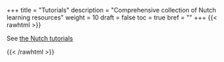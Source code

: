 +++
title = "Tutorials"
description = "Comprehensive collection of Nutch learning resources"
weight = 10
draft = false
toc = true
bref = ""
+++
{{< rawhtml >}}
<p>See <a href="https://cwiki.apache.org/confluence/display/NUTCH/Home#Home-Tutorials" target="_blank" rel="noopener noreferrer">the Nutch tutorials</a></p>
{{< /rawhtml >}}